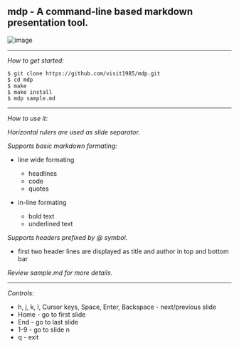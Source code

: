 
## mdp - A command-line based markdown presentation tool.

![image](https://cloud.githubusercontent.com/assets/2237222/4264047/62cc07b8-3c12-11e4-8710-f2e5959200c8.png)

---

*How to get started:*

    $ git clone https://github.com/visit1985/mdp.git
    $ cd mdp
    $ make
    $ make install
    $ mdp sample.md

---

*How to use it:*

_Horizontal rulers are used as slide separator._

_Supports basic markdown formating:_

- line wide formating
    - headlines
    - code
    - quotes

- in-line formating
    - bold text
    - underlined text

_Supports headers prefixed by @ symbol._

- first two header lines are displayed as title and author
  in top and bottom bar

_Review sample.md for more details._

---

*Controls:*

- h, j, k, l, Cursor keys,
  Space, Enter, Backspace - next/previous slide
- Home - go to first slide
- End - go to last slide
- 1-9 - go to slide n
- q - exit

